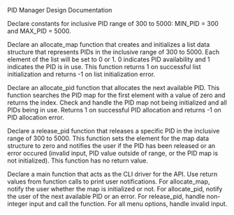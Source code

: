 PID Manager Design Documentation

Declare constants for inclusive PID range of 300 to 5000: MIN_PID = 300 and MAX_PID = 5000.

Declare an allocate_map function that creates and initializes a list data structure that represents PIDs in the inclusive range of 300 to 5000. Each element of the list will be set to 0 or 1. 0 indicates PID availability and 1 indicates the PID is in use. This function returns 1 on successful list initialization and returns -1 on list initialization error.

Declare an allocate_pid function that allocates the next available PID. This function searches the PID map for the first element with a value of zero and returns the index. Check and handle the PID map not being initialized and all PIDs being in use. Returns 1 on successful PID allocation and returns -1 on PID allocation error.

Declare a release_pid function that releases a specific PID in the inclusive range of 300 to 5000. This function sets the element for the map data structure to zero and notifies the user if the PID has been released or an error occured (invalid input, PID value outside of range, or the PID map is not initialized). This function has no return value.

Declare a main function that acts as the CLI driver for the API. Use return values from function calls to print user notifications. For allocate_map, notify the user whether the map is initialized or not. For allocate_pid, notify the user of the next available PID or an error. For release_pid, handle non-integer input and call the function. For all menu options, handle invalid input.

